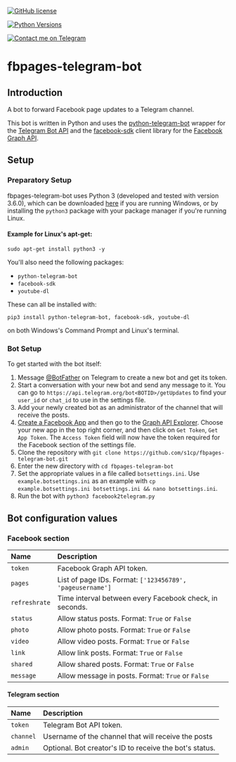 [![GitHub license](https://img.shields.io/badge/license-MIT-blue.svg)](https://raw.githubusercontent.com/s1cp/FacebookPages2Telegram/master/LICENSE)

[![Python Versions](https://img.shields.io/badge/python-3.4%2C%203.5%2C%203.6-blue.svg)](https://docs.python.org/3/)

[![Contact me on Telegram](https://img.shields.io/badge/Contact-Telegram-blue.svg)](https://t.me/s1cp0)

# fbpages-telegram-bot
## Introduction
A bot to forward Facebook page updates to a Telegram channel.

This bot is written in Python and uses the [python-telegram-bot](https://github.com/python-telegram-bot/python-telegram-bot) wrapper for the [Telegram Bot API](http://core.telegram.org/bots/api) and the [facebook-sdk](https://github.com/mobolic/facebook-sdk) client library for the [Facebook Graph API](https://developers.facebook.com/docs/graph-api).

## Setup
### Preparatory Setup
fbpages-telegram-bot uses Python 3 (developed and tested with version 3.6.0), which can be downloaded [here](https://www.python.org/downloads/) if you are running Windows, or by installing the ``python3`` package with your package manager if you're running Linux.

#### Example for Linux's apt-get:

``sudo apt-get install python3 -y``

You'll also need the following packages:
* `python-telegram-bot`
* `facebook-sdk`
* `youtube-dl`

These can all be installed with:

``pip3 install python-telegram-bot, facebook-sdk, youtube-dl ``

on both Windows's Command Prompt and Linux's terminal.


### Bot Setup
To get started with the bot itself:
1. Message [@BotFather](https://t.me/BotFather) on Telegram to create a new bot and get its token.
2. Start a conversation with your new bot and send any message to it. You can go to `https://api.telegram.org/bot<BOTID>/getUpdates` to find your `user_id` or `chat_id` to use in the settings file.
3. Add your newly created bot as an administrator of the channel that will receive the posts.
4. [Create a Facebook App](https://developers.facebook.com/apps/) and then go to the [Graph API Explorer](https://developers.facebook.com/tools/explorer/). Choose your new app in the top right corner, and then click on `Get Token`, `Get App Token`. The `Access Token` field will now have the token required for the Facebook section of the settings file.
5. Clone the repository with `git clone https://github.com/s1cp/fbpages-telegram-bot.git`
6. Enter the new directory with `cd fbpages-telegram-bot`
7. Set the appropriate values in a file called `botsettings.ini`. Use ``example.botsettings.ini`` as an example with ``cp example.botsettings.ini botsettings.ini && nano botsettings.ini``.
8. Run the bot with `python3 facebook2telegram.py`

## Bot configuration values
### Facebook section

| Name          | Description                                                |
|:--------------|:-----------------------------------------------------------|
| `token`       | Facebook Graph API token.                                  |
| `pages`       | List of page IDs. Format: `['123456789', 'pageusername']`  |
| `refreshrate` | Time interval between every Facebook check, in seconds.    |
| `status`      | Allow status posts. Format: `True` or `False`              |
| `photo`       | Allow photo posts. Format: `True` or `False`               |
| `video`       | Allow video posts. Format: `True` or `False`               |
| `link`        | Allow link posts. Format: `True` or `False`                |
| `shared`      | Allow shared posts. Format: `True` or `False`              |
| `message`     | Allow message in posts. Format: `True` or `False`          |

#### Telegram section

| Name          | Description                                                |
|:--------------|:-----------------------------------------------------------|
| `token`       | Telegram Bot API token.                                    |
| `channel`     | Username of the channel that will receive the posts        |
| `admin`       | Optional. Bot creator's ID to receive the bot's status.    |
